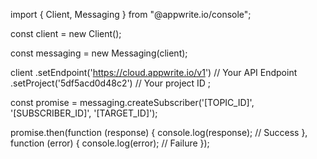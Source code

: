 import { Client, Messaging } from "@appwrite.io/console";

const client = new Client();

const messaging = new Messaging(client);

client
    .setEndpoint('https://cloud.appwrite.io/v1') // Your API Endpoint
    .setProject('5df5acd0d48c2') // Your project ID
;

const promise = messaging.createSubscriber('[TOPIC_ID]', '[SUBSCRIBER_ID]', '[TARGET_ID]');

promise.then(function (response) {
    console.log(response); // Success
}, function (error) {
    console.log(error); // Failure
});